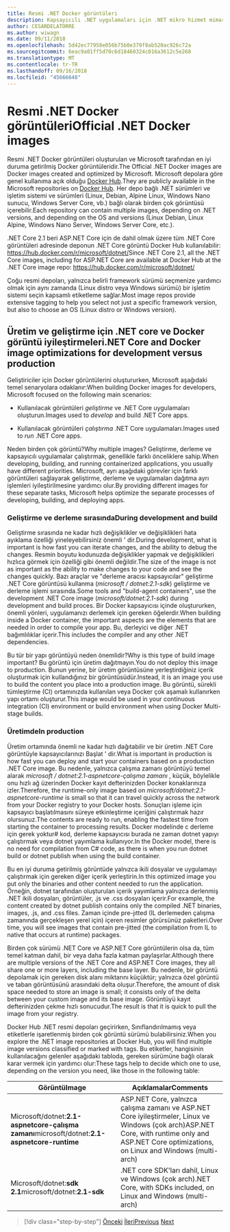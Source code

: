 ```yaml
---
title: Resmi .NET Docker görüntüleri
description: Kapsayıcılı .NET uygulamaları için .NET mikro hizmet mimarisi | Resmi .NET Docker görüntüleri
author: CESARDELATORRE
ms.author: wiwagn
ms.date: 09/11/2018
ms.openlocfilehash: 5d42ec77958e056b75b0e379f8ab520ac926c72a
ms.sourcegitcommit: 6eac9a01ff5d70c6d18460324c016a3612c5e268
ms.translationtype: MT
ms.contentlocale: tr-TR
ms.lasthandoff: 09/16/2018
ms.locfileid: "45666648"
---
```

# <a name="official-net-docker-images"></a><span data-ttu-id="390a4-103">Resmi .NET Docker görüntüleri</span><span class="sxs-lookup"><span data-stu-id="390a4-103">Official .NET Docker images</span></span>

<span data-ttu-id="390a4-104">Resmi .NET Docker görüntüleri oluşturulan ve Microsoft tarafından en iyi duruma getirilmiş Docker görüntüleridir.</span><span class="sxs-lookup"><span data-stu-id="390a4-104">The Official .NET Docker images are Docker images created and optimized by Microsoft.</span></span> <span data-ttu-id="390a4-105">Microsoft depolara göre genel kullanıma açık olduğu [Docker Hub](https://hub.docker.com/u/microsoft/).</span><span class="sxs-lookup"><span data-stu-id="390a4-105">They are publicly available in the Microsoft repositories on [Docker Hub](https://hub.docker.com/u/microsoft/).</span></span> <span data-ttu-id="390a4-106">Her depo bağlı .NET sürümleri ve işletim sistemi ve sürümleri (Linux, Debian, Alpine Linux, Windows Nano sunucu, Windows Server Core, vb.) bağlı olarak birden çok görüntüsü içerebilir.</span><span class="sxs-lookup"><span data-stu-id="390a4-106">Each repository can contain multiple images, depending on .NET versions, and depending on the OS and versions (Linux Debian, Linux Alpine, Windows Nano Server, Windows Server Core, etc.).</span></span>

<span data-ttu-id="390a4-107">.NET Core 2.1 beri ASP.NET Core için de dahil olmak üzere tüm .NET Core görüntüleri adresinde deponun .NET Core görüntü Docker Hub kullanılabilir: https://hub.docker.com/r/microsoft/dotnet/</span><span class="sxs-lookup"><span data-stu-id="390a4-107">Since .NET Core 2.1, all the .NET Core images, including for ASP.NET Core are available at Docker Hub at the .NET Core image repo: https://hub.docker.com/r/microsoft/dotnet/</span></span>

<span data-ttu-id="390a4-108">Çoğu resmi depoları, yalnızca belirli framework sürümü seçmenize yardımcı olmak için aynı zamanda (Linux distro veya Windows sürümü) bir işletim sistemi seçin kapsamlı etiketleme sağlar.</span><span class="sxs-lookup"><span data-stu-id="390a4-108">Most image repos provide extensive tagging to help you select not just a specific framework version, but also to choose an OS (Linux distro or Windows version).</span></span>

## <a name="net-core-and-docker-image-optimizations-for-development-versus-production"></a><span data-ttu-id="390a4-109">Üretim ve geliştirme için .NET core ve Docker görüntü iyileştirmeleri</span><span class="sxs-lookup"><span data-stu-id="390a4-109">.NET Core and Docker image optimizations for development versus production</span></span>

<span data-ttu-id="390a4-110">Geliştiriciler için Docker görüntülerini oluştururken, Microsoft aşağıdaki temel senaryolara odaklanır:</span><span class="sxs-lookup"><span data-stu-id="390a4-110">When building Docker images for developers, Microsoft focused on the following main scenarios:</span></span>

-   <span data-ttu-id="390a4-111">Kullanılacak görüntüleri *geliştirme* ve .NET Core uygulamaları oluşturun.</span><span class="sxs-lookup"><span data-stu-id="390a4-111">Images used to *develop* and build .NET Core apps.</span></span>

-   <span data-ttu-id="390a4-112">Kullanılacak görüntüleri *çalıştırma* .NET Core uygulamaları.</span><span class="sxs-lookup"><span data-stu-id="390a4-112">Images used to *run* .NET Core apps.</span></span>

<span data-ttu-id="390a4-113">Neden birden çok görüntü?</span><span class="sxs-lookup"><span data-stu-id="390a4-113">Why multiple images?</span></span> <span data-ttu-id="390a4-114">Geliştirme, derleme ve kapsayıcılı uygulamalar çalıştırmak, genellikle farklı önceliklere sahip.</span><span class="sxs-lookup"><span data-stu-id="390a4-114">When developing, building, and running containerized applications, you usually have different priorities.</span></span> <span data-ttu-id="390a4-115">Microsoft, ayrı aşağıdaki görevler için farklı görüntüleri sağlayarak geliştirme, derleme ve uygulamaları dağıtma ayrı işlemleri iyileştirilmesine yardımcı olur.</span><span class="sxs-lookup"><span data-stu-id="390a4-115">By providing different images for these separate tasks, Microsoft helps optimize the separate processes of developing, building, and deploying apps.</span></span>

### <a name="during-development-and-build"></a><span data-ttu-id="390a4-116">Geliştirme ve derleme sırasında</span><span class="sxs-lookup"><span data-stu-id="390a4-116">During development and build</span></span>

<span data-ttu-id="390a4-117">Geliştirme sırasında ne kadar hızlı değişiklikler ve değişiklikleri hata ayıklama özelliği yineleyebilirsiniz önemli ' dir.</span><span class="sxs-lookup"><span data-stu-id="390a4-117">During development, what is important is how fast you can iterate changes, and the ability to debug the changes.</span></span> <span data-ttu-id="390a4-118">Resmin boyutu kodunuzda değişiklikler yapmak ve değişiklikleri hızlıca görmek için özelliği gibi önemli değildir.</span><span class="sxs-lookup"><span data-stu-id="390a4-118">The size of the image is not as important as the ability to make changes to your code and see the changes quickly.</span></span> <span data-ttu-id="390a4-119">Bazı araçlar ve "derleme aracısı kapsayıcılar" geliştirme .NET Core görüntüsü kullanma (*microsoft / dotnet:2.1-sdk*) geliştirme ve derleme işlemi sırasında.</span><span class="sxs-lookup"><span data-stu-id="390a4-119">Some tools and "build-agent containers", use the development .NET Core image (*microsoft/dotnet:2.1-sdk*) during development and build proces.</span></span> <span data-ttu-id="390a4-120">Bir Docker kapsayıcısı içinde oluştururken, önemli yönleri, uygulamanızı derlemek için gereken öğelerdir.</span><span class="sxs-lookup"><span data-stu-id="390a4-120">When building inside a Docker container, the important aspects are the elements that are needed in order to compile your app.</span></span> <span data-ttu-id="390a4-121">Bu, derleyici ve diğer .NET bağımlılıklar içerir.</span><span class="sxs-lookup"><span data-stu-id="390a4-121">This includes the compiler and any other .NET dependencies.</span></span>

<span data-ttu-id="390a4-122">Bu tür bir yapı görüntüyü neden önemlidir?</span><span class="sxs-lookup"><span data-stu-id="390a4-122">Why is this type of build image important?</span></span> <span data-ttu-id="390a4-123">Bu görüntü için üretim dağıtmayın.</span><span class="sxs-lookup"><span data-stu-id="390a4-123">You do not deploy this image to production.</span></span> <span data-ttu-id="390a4-124">Bunun yerine, bir üretim görüntüsüne yerleştirdiğiniz içerik oluşturmak için kullandığınız bir görüntüsüdür.</span><span class="sxs-lookup"><span data-stu-id="390a4-124">Instead, it is an image you use to build the content you place into a production image.</span></span> <span data-ttu-id="390a4-125">Bu görüntü, sürekli tümleştirme (CI) ortamınızda kullanılan veya Docker çok aşamalı kullanırken yapı ortamı oluşturur.</span><span class="sxs-lookup"><span data-stu-id="390a4-125">This image would be used in your continuous integration (CI) environment or build environment when using Docker Multi-stage builds.</span></span>

### <a name="in-production"></a><span data-ttu-id="390a4-126">Üretimde</span><span class="sxs-lookup"><span data-stu-id="390a4-126">In production</span></span>

<span data-ttu-id="390a4-127">Üretim ortamında önemli ne kadar hızlı dağıtabilir ve bir üretim .NET Core görüntüyle kapsayıcılarınızı Başlat ' dir.</span><span class="sxs-lookup"><span data-stu-id="390a4-127">What is important in production is how fast you can deploy and start your containers based on a production .NET Core image.</span></span> <span data-ttu-id="390a4-128">Bu nedenle, yalnızca çalışma zamanı görüntüyü temel alarak *microsoft / dotnet:2.1-aspnetcore-çalışma zamanı* , küçük, böylelikle onu hızlı ağ üzerinden Docker kayıt defterinizden Docker konaklarınıza izler.</span><span class="sxs-lookup"><span data-stu-id="390a4-128">Therefore, the runtime-only image based on *microsoft/dotnet:2.1-aspnetcore-runtime* is small so that it can travel quickly across the network from your Docker registry to your Docker hosts.</span></span> <span data-ttu-id="390a4-129">Sonuçları işleme için kapsayıcı başlatılmasını süreye etkinleştirme içeriğini çalıştırmak hazır olursunuz.</span><span class="sxs-lookup"><span data-stu-id="390a4-129">The contents are ready to run, enabling the fastest time from starting the container to processing results.</span></span> <span data-ttu-id="390a4-130">Docker modelinde c derleme için gerek yoktur\# kod, derleme kapsayıcısı burada ne zaman dotnet yapıyı çalıştırmak veya dotnet yayımlama kullanıyor.</span><span class="sxs-lookup"><span data-stu-id="390a4-130">In the Docker model, there is no need for compilation from C\# code, as there is when you run dotnet build or dotnet publish when using the build container.</span></span>

<span data-ttu-id="390a4-131">Bu en iyi duruma getirilmiş görüntüde yalnızca ikili dosyalar ve uygulamayı çalıştırmak için gereken diğer içerik yerleştirin.</span><span class="sxs-lookup"><span data-stu-id="390a4-131">In this optimized image you put only the binaries and other content needed to run the application.</span></span> <span data-ttu-id="390a4-132">Örneğin, dotnet tarafından oluşturulan içerik yayımlama yalnızca derlenmiş .NET ikili dosyaları, görüntüler, .js ve .css dosyaları içerir.</span><span class="sxs-lookup"><span data-stu-id="390a4-132">For example, the content created by dotnet publish contains only the compiled .NET binaries, images, .js, and .css files.</span></span> <span data-ttu-id="390a4-133">Zaman içinde pre-jıtted (IL derlemeden çalışma zamanında gerçekleşen yerel için) içeren resimler görürsünüz paketleri.</span><span class="sxs-lookup"><span data-stu-id="390a4-133">Over time, you will see images that contain pre-jitted (the compilation from IL to native that occurs at runtime) packages.</span></span>

<span data-ttu-id="390a4-134">Birden çok sürümü .NET Core ve ASP.NET Core görüntülerin olsa da, tüm temel katman dahil, bir veya daha fazla katman paylaşırlar.</span><span class="sxs-lookup"><span data-stu-id="390a4-134">Although there are multiple versions of the .NET Core and ASP.NET Core images, they all share one or more layers, including the base layer.</span></span> <span data-ttu-id="390a4-135">Bu nedenle, bir görüntü depolamak için gereken disk alanı miktarını küçüktür; yalnızca özel görüntü ve taban görüntüsünü arasındaki delta oluşur.</span><span class="sxs-lookup"><span data-stu-id="390a4-135">Therefore, the amount of disk space needed to store an image is small; it consists only of the delta between your custom image and its base image.</span></span> <span data-ttu-id="390a4-136">Görüntüyü kayıt defterinizden çekme hızlı sonucudur.</span><span class="sxs-lookup"><span data-stu-id="390a4-136">The result is that it is quick to pull the image from your registry.</span></span>

<span data-ttu-id="390a4-137">Docker Hub .NET resmi depoları geçirirken, Sınıflandırılmamış veya etiketlerle işaretlenmiş birden çok görüntü sürümü bulabilirsiniz.</span><span class="sxs-lookup"><span data-stu-id="390a4-137">When you explore the .NET image repositories at Docker Hub, you will find multiple image versions classified or marked with tags.</span></span> <span data-ttu-id="390a4-138">Bu etiketler, hangisinin kullanılacağını gelenler aşağıdaki tabloda, gereken sürümüne bağlı olarak karar vermek için yardımcı olur:</span><span class="sxs-lookup"><span data-stu-id="390a4-138">These tags help to decide which one to use, depending on the version you need, like those in the following table:</span></span>

| <span data-ttu-id="390a4-139">Görüntü</span><span class="sxs-lookup"><span data-stu-id="390a4-139">Image</span></span>                                       | <span data-ttu-id="390a4-140">Açıklamalar</span><span class="sxs-lookup"><span data-stu-id="390a4-140">Comments</span></span>                                                                                          |
| ------------------------------------------- | ------------------------------------------------------------------------------------------------- |
| <span data-ttu-id="390a4-141">Microsoft/dotnet:**2.1-aspnetcore-çalışma zamanı**</span><span class="sxs-lookup"><span data-stu-id="390a4-141">microsoft/dotnet:**2.1-aspnetcore-runtime**</span></span> | <span data-ttu-id="390a4-142">ASP.NET Core, yalnızca çalışma zamanı ve ASP.NET Core iyileştirmeler, Linux ve Windows (çok arch)</span><span class="sxs-lookup"><span data-stu-id="390a4-142">ASP.NET Core, with runtime only and ASP.NET Core optimizations, on Linux and Windows (multi-arch)</span></span> |
| <span data-ttu-id="390a4-143">Microsoft/dotnet:**sdk 2.1**</span><span class="sxs-lookup"><span data-stu-id="390a4-143">microsoft/dotnet:**2.1-sdk**</span></span>                | <span data-ttu-id="390a4-144">.NET core SDK'ları dahil, Linux ve Windows (çok arch)</span><span class="sxs-lookup"><span data-stu-id="390a4-144">.NET Core, with SDKs included, on Linux and Windows (multi-arch)</span></span>                                  |


>[!div class="step-by-step"]
<span data-ttu-id="390a4-145">[Önceki](net-container-os-targets.md)
[İleri](../architect-microservice-container-applications/index.md)</span><span class="sxs-lookup"><span data-stu-id="390a4-145">[Previous](net-container-os-targets.md)
[Next](../architect-microservice-container-applications/index.md)</span></span>
